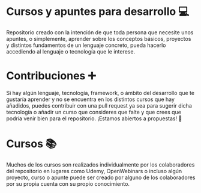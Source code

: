 ﻿# Cursos y apuntes para desarrollo 💻

Repositorio creado con la intención de que toda persona que necesite unos apuntes, o simplemente, aprender sobre los conceptos básicos, proyectos
y distintos fundamentos de un lenguaje concreto, pueda hacerlo accediendo al lenguaje o tecnología que le interese.

# Contribuciones ➕

Si hay algún lenguaje, tecnología, framework, o ámbito del desarrollo que te gustaría aprender y no se encuentra en los distintos cursos
que hay añadidos, puedes contribuir con una pull request ya sea para sugerir dicha tecnología o añadir un curso que consideres que falte
y que crees que podría venir bien para el repositorio. ¡Estamos abiertos a propuestas! 🤩

# Cursos 📚

Muchos de los cursos son realizados individualmente por los colaboradores del repositorio en lugares como Udemy, OpenWebinars o incluso
algún proyecto, curso o apunte puede ser creado por alguno de los colaboradores por su propia cuenta con su propio conocimiento.


